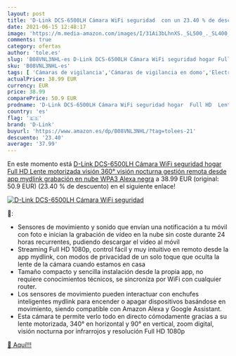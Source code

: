 ```yaml
---
layout: post
title: 'D-Link DCS-6500LH Cámara WiFi seguridad  con un 23.40 % de descuento'
date: 2021-06-15 12:48:17
image: 'https://m.media-amazon.com/images/I/31Ai3bLhnXS._SL500_._SL400_.jpg'
comments: true
category: ofertas
author: 'tole.es'
slug: 'B08VNL3NHL-es D-Link DCS-6500LH Cámara WiFi seguridad hogar Full HD...'
sku: 'B08VNL3NHL-es'
tags: [ 'Cámaras de vigilancia','Cámaras de vigilancia en domo','Electrónica','Fotografía y videocámaras','alexa','d-link', ]
actualPrice: 38.99 EUR
currency: EUR
price: 38.99
comparePrice: 50.9 EUR
prodname: 'D-Link DCS-6500LH Cámara WiFi seguridad hogar  Full HD  Lente motorizada visión 360°  visión nocturna  gestión remota desde app mydlink  grabación en nube  WPA3  Alexa  negra'
country: 'es'
flag: '🇪🇸'
brand: 'D-Link'
buyurl: 'https://www.amazon.es/dp/B08VNL3NHL/?tag=tolees-21'
descuento: '23.40'
average: '37.99'
---
```


En este momento está [D-Link DCS-6500LH Cámara WiFi seguridad hogar  Full HD  Lente motorizada visión 360°  visión nocturna  gestión remota desde app mydlink  grabación en nube  WPA3  Alexa  negra](https://www.amazon.es/dp/B08VNL3NHL/?tag=tolees-21) a 38.99 EUR (original: 50.9 EUR) (23.40 %  de descuento) en el siguiente enlace!

[![D-Link DCS-6500LH Cámara WiFi seguridad ](https://m.media-amazon.com/images/I/31Ai3bLhnXS._SL500_._SL400_.jpg)](https://www.amazon.es/dp/B08VNL3NHL/?tag=tolees-21)

🔎:

- Sensores de movimiento y sonido que envían una notificación a tu móvil con foto e inician la grabación de vídeo en la nube sin coste durante 24 horas recurrentes, pudiendo descargar el vídeo al móvil
- Streaming Full HD 1080p, control fácil y muy intuitivo en remoto desde la app mydlink, con modos de privacidad de un solo toque que oculta la lente de la cámara cuando estamos en casa
- Tamaño compacto y sencilla instalación desde la propia app, no requiere conocimientos técnicos, se sincroniza por WiFi con cualquier router.
- Los sensores de movimiento pueden interactuar con enchufes inteligentes mydlink para encender o apagar dispositivos basándose en movimiento, siendo compatible con Amazon Alexa y Google Assistant.
- Esta cámara te permite verlo todo en directo cómodamente gracias a su lente motorizada, 340° en horizontal y 90° en vertical, zoom digital, visión nocturna por infrarrojos y resolución Full HD 1080p

[🛒 Aquí!!!](https://www.amazon.es/dp/B08VNL3NHL/?tag=tolees-21)

